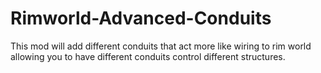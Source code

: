 # Rimworld-Advanced-Conduits
This mod will add different conduits that act more like wiring to rim world allowing you to have different conduits control different structures.
